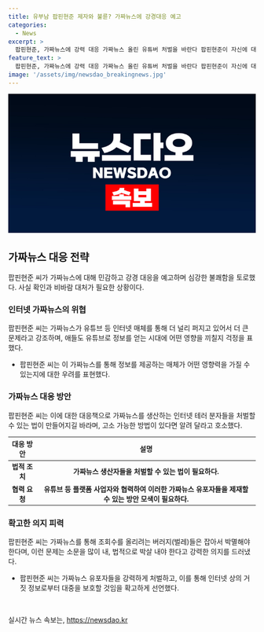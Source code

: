 ```yaml
---
title: 유부남 팝핀현준 제자와 불륜? 가짜뉴스에 강경대응 예고
categories:
  - News
excerpt: >
  팝핀현준, 가짜뉴스에 강력 대응 가짜뉴스 올린 유튜버 처벌을 바란다 팝핀현준이 자신에 대한 가짜뉴스에 대해 분노를 터뜨렸다. 가짜뉴스에는 댄스학원 제자와의 불륜 및 아내와의 이혼이 포함되어 있었는데, 팝핀현준은 이를 모두 부인했다. 더불어, 이런 문제를 법적으로 해결하기 위해 노력해야 한다는 강력한 주장을 내놓았다. 또한, 유튜브 등의 플랫폼에서 가짜뉴스를 올린 사람들을 처벌하고자 하는 의지를 밝히며 사회적으로도 이 문제를 화제화하여 적극적으로 대응할 것을 약속했다.
feature_text: >
  팝핀현준, 가짜뉴스에 강력 대응 가짜뉴스 올린 유튜버 처벌을 바란다 팝핀현준이 자신에 대한 가짜뉴스에 대해 분노를 터뜨렸다. 가짜뉴스에는 댄스학원 제자와의 불륜 및 아내와의 이혼이 포함되어 있었는데, 팝핀현준은 이를 모두 부인했다. 더불어, 이런 문제를 법적으로 해결하기 위해 노력해야 한다는 강력한 주장을 내놓았다. 또한, 유튜브 등의 플랫폼에서 가짜뉴스를 올린 사람들을 처벌하고자 하는 의지를 밝히며 사회적으로도 이 문제를 화제화하여 적극적으로 대응할 것을 약속했다.
image: '/assets/img/newsdao_breakingnews.jpg'
---
```


<p><img src="/assets/img/newsdao_breakingnews.jpg" alt="implanttips 속보" /></p>

<h2 data-ke-size="size26">가짜뉴스 대응 전략</h2>

<p data-ke-size="size16">팝핀현준 씨가 가짜뉴스에 대해 민감하고 강경 대응을 예고하며 심강한 불쾌함을 토로했다. 사실 확인과 비바람 대처가 필요한 상황이다.</p>

<h3>인터넷 가짜뉴스의 위협</h3>

<p data-ke-size="size16">팝핀현준 씨는 가짜뉴스가 유튜브 등 인터넷 매체를 통해 더 널리 퍼지고 있어서 더 큰 문제라고 강조하며, 애들도 유튜브로 정보를 얻는 시대에 어떤 영향을 끼칠지 걱정을 표했다.</p>

<ul>
<li>팝핀현준 씨는 이 가짜뉴스를 통해 정보를 제공하는 매체가 어떤 영향력을 가질 수 있는지에 대한 우려를 표현했다.</li>
</ul>

<h3>가짜뉴스 대응 방안</h3>

<p data-ke-size="size16">팝핀현준 씨는 이에 대한 대응책으로 가짜뉴스를 생산하는 인터넷 테러 분자들을 처벌할 수 있는 법이 만들어지길 바라며, 고소 가능한 방법이 있다면 알려 달라고 호소했다.</p>

<table>
<thead>
<tr>
<th style="text-align: center;">대응 방안</th>
<th style="text-align: center;">설명</th>
</tr>
</thead>
<tbody>
<tr>
<td style="text-align: center; height: 17px;"><b>법적 조치</b></td>
<td style="text-align: center;"><b>가짜뉴스 생산자들을 처벌할 수 있는 법이 필요하다.</b></td>
</tr>
<tr>
<td style="text-align: center; height: 17px;"><b>협력 요청</b></td>
<td style="text-align: center;"><b>유튜브 등 플랫폼 사업자와 협력하여 이러한 가짜뉴스 유포자들을 제재할 수 있는 방안 모색이 필요하다.</b></td>
</tr>
</tbody>
</table>

<h3>확고한 의지 피력</h3>

<p data-ke-size="size16">팝핀현준 씨는 가짜뉴스를 통해 조회수를 올리려는 버러지(벌레)들은 잡아서 박멸해야 한다며, 이런 문제는 소문을 많이 내, 법적으로 박살 내야 한다고 강력한 의지를 드러냈다.</p>

<ul>
<li>팝핀현준 씨는 가짜뉴스 유포자들을 강력하게 처벌하고, 이를 통해 인터넷 상의 거짓 정보로부터 대중을 보호할 것임을 확고하게 선언했다.</li>
</ul>

<p data-ke-size="size16">&nbsp;</p>
실시간 뉴스 속보는, <a href="https://newsdao.kr" rel="dofollow">https://newsdao.kr</a>


